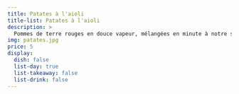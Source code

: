 ```yaml
---
title: Patates à l'aioli
title-list: Patates à l'aioli
description: >
  Pommes de terre rouges en douce vapeur, mélangées en minute à notre sauce aïoli et quelques dés de seiche à la plancha.
img: patates.jpg
price: 5
display:
  dish: false
  list-day: true
  list-takeaway: false
  list-drink: false
---
```

